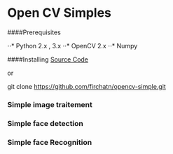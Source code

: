 # Open CV Simples


####Prerequisites

⋅⋅* Python 2.x , 3.x
⋅⋅* OpenCV 2.x
⋅⋅* Numpy

####Installing
[Source Code ](https://https://github.com/firchatn/opencv-simple.git)

or

git clone https://github.com/firchatn/opencv-simple.git

### Simple image traitement

### Simple face detection

### Simple face Recognition
